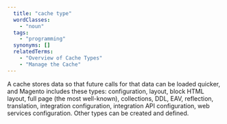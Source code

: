 ```yaml
---
  title: "cache type"
  wordClasses:
    - "noun"
  tags:
    - "programming"
  synonyms: []
  relatedTerms:
    - "Overview of Cache Types"
    - "Manage the Cache"
---
```

A cache stores data so that future calls for that data can be loaded quicker, and Magento includes these types: configuration, layout, block HTML layout, full page (the most well-known), collections, DDL, EAV, reflection, translation, integration configuration, integration API configuration, web services configuration. Other types can be created and defined.
